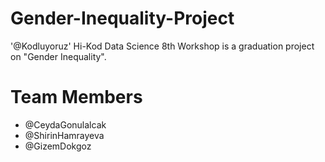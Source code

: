 # Gender-Inequality-Project
'@Kodluyoruz' Hi-Kod Data Science 8th Workshop is a graduation project on "Gender Inequality".

# Team Members
* @CeydaGonulalcak
* @ShirinHamrayeva
* @GizemDokgoz

